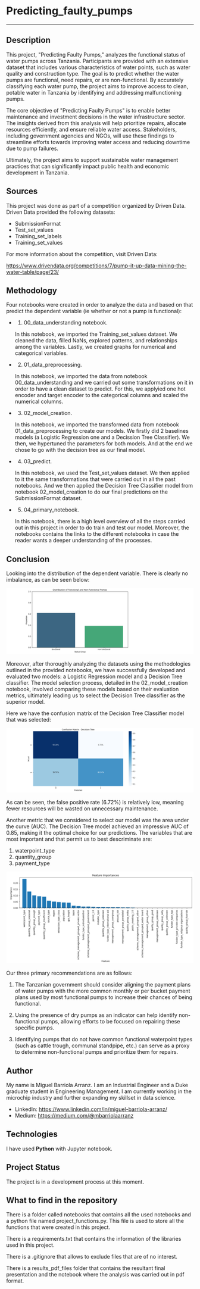 # Predicting_faulty_pumps

-------------------------------------------

## Description

This project, "Predicting Faulty Pumps," analyzes the functional status of water pumps across Tanzania. Participants are provided with an extensive dataset that includes various characteristics of water points, such as water quality and construction type. The goal is to predict whether the water pumps are functional, need repairs, or are non-functional. By accurately classifying each water pump, the project aims to improve access to clean, potable water in Tanzania by identifying and addressing malfunctioning pumps.

The core objective of "Predicting Faulty Pumps" is to enable better maintenance and investment decisions in the water infrastructure sector. The insights derived from this analysis will help prioritize repairs, allocate resources efficiently, and ensure reliable water access. Stakeholders, including government agencies and NGOs, will use these findings to streamline efforts towards improving water access and reducing downtime due to pump failures.

Ultimately, the project aims to support sustainable water management practices that can significantly impact public health and economic development in Tanzania.

## Sources

This project was done as part of a competition organized by Driven Data. Driven Data provided the following datasets:

- SubmissionFormat
- Test_set_values
- Training_set_labels
- Training_set_values

For more information about the competition, visit Driven Data:

https://www.drivendata.org/competitions/7/pump-it-up-data-mining-the-water-table/page/23/

## Methodology

Four notebooks were created in order to analyze the data and based on that predict the dependent variable (ie whether or not a pump is functional):

- 1. 00_data_understanding notebook. 

	In this notebook, we imported the Training_set_values dataset. We cleaned the data, 	filled NaNs, explored patterns, and relationships among the variables. Lastly, we 	created graphs for numerical and categorical variables.

- 2. 01_data_preprocessing.

	In this notebook, we imported the data from notebook 00_data_understanding and we 	carried out some transformations on it in order to have a clean dataset to predict. 
	For this, we applyied one hot encoder and target encoder to the categorical columns and 	scaled the numerical columns. 

- 3. 02_model_creation.

	In this notebook, we imported the transformed data from notebook 01_data_preprocessing 	to create our models. We firstly did 2 baselines models (a Logistic Regression one and a 	Decission Tree Classifier). We then, we hypertuned the parameters for both models. And 	at the end we chose to go with the decision tree as our final model. 

- 4. 03_predict.

	In this notebook, we used the Test_set_values dataset. We then applied to it the same 	transformations that were carried out in all the past notebooks. And we then applied the 	Decision Tree Classifier model from notebook 02_model_creation to do our final 	predictions on the SubmissionFormat dataset. 

- 5. 04_primary_notebook.

	In this notebook, there is a high level overview of all the steps carried out in this 	project in order to do train and test our model. Moreover, the notebooks contains the 	links to the different notebooks in case the reader wants a deeper understanding of the 	processes. 

## Conclusion

Looking into the distribution of the dependent variable. There is clearly no imbalance, as can be seen below:

![Distribution Functional and Non-functional](/visualizations/bar_graph_target_variable.png)

Moreover, after thoroughly analyzing the datasets using the methodologies outlined in the provided notebooks, we have successfully developed and evaluated two models: a Logistic Regression model and a Decision Tree classifier. The model selection process, detailed in the 02_model_creation notebook, involved comparing these models based on their evaluation metrics, ultimately leading us to select the Decision Tree classifier as the superior model. 

Here we have the confusion matrix of the Decision Tree Classifier model that was selected:

![Confusion Matrix](/visualizations/confusion_matrix_decision_tree_classifier.png)

As can be seen, the false positive rate (6.72%) is relatively low, meaning fewer resources will be wasted on unnecessary maintenance.

Another metric that we considered to select our model was the area under the curve (AUC). The Decision Tree model achieved an impressive AUC of 0.85, making it the optimal choice for our predictions. The variables that are most important and that permit us to best descriminate are:

1. waterpoint_type
2. quantity_group
3. payment_type

![Feature importance](/visualizations/Feature_importance.png)


Our three primary recommendations are as follows:

1. The Tanzanian government should consider aligning the payment plans of water pumps with the more common monthly or per bucket payment plans used by most functional pumps to increase their chances of being functional.

2. Using the presence of dry pumps as an indicator can help identify non-functional pumps, allowing efforts to be focused on repairing these specific pumps.

3. Identifying pumps that do not have common functional waterpoint types (such as cattle trough, communal standpipe, etc.) can serve as a proxy to determine non-functional pumps and prioritize them for repairs.

## Author

My name is Miguel Barriola Arranz. I am an Industrial Engineer and a Duke graduate student in Engineering Management. 
I am currently working in the microchip industry and further expanding my skillset in data science. 

- LinkedIn: https://www.linkedin.com/in/miguel-barriola-arranz/
- Medium: https://medium.com/@mbarriolaarranz

## Technologies

I have used **Python** with Jupyter notebook.

## Project Status

The project is in a development process at this moment. 

## What to find in the repository

There is a folder called notebooks that contains all the used notebooks and a python file named project_functions.py. This file is used to store all the functions that were created in this project.

There is a requirements.txt that contains the information of the libraries used in this project.

There is a .gitignore that allows to exclude files that are of no interest.

There is a results_pdf_files folder that contains the resultant final presentation and the notebook where the analysis was carried out in pdf format.  

